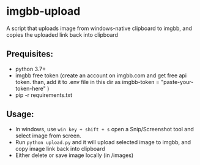 # imgbb-upload
A script that uploads image from windows-native clipboard to imgbb, and copies the uploaded link back into clipboard

## Prequisites:
- python 3.7+
- imgbb free token (create an account on imgbb.com and get free api token. than, add it to .env file in this dir as imgbb-token = "paste-your-token-here" )
- pip -r requirements.txt

## Usage:
- In windows, use `win key + shift + s` open a Snip/Screenshot tool and select image from screen. 
- Run `python upload.py` and it will upload selected image to imgbb, and copy image link back into clipboard
- Either delete or save image locally (in /images)
